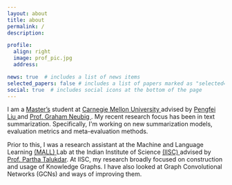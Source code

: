 ```yaml
---
layout: about
title: about
permalink: /
description:

profile:
  align: right
  image: prof_pic.jpg
  address:

news: true  # includes a list of news items
selected_papers: false # includes a list of papers marked as "selected={true}"
social: true  # includes social icons at the bottom of the page
---
```


I am a <a href="https://mcds.cs.cmu.edu/" target="_blank"> Master’s</a> student at 
<a href="https://www.cmu.edu/" target="_blank"> Carnegie Mellon University </a> advised 
by <a href="http://pfliu.com" target="_blank"> Pengfei Liu </a> and 
<a href="http://www.phontron.com/" target="_blank"> Prof. Graham Neubig </a>.
My recent research focus has been in text summarization. Specifically, I'm working on new
summarization models, evaluation metrics and meta-evaluation methods.

Prior to this, I was a research assistant at the Machine and Language 
Learning <a href="http://malllabiisc.github.io/" target="_blank"> (MALL) </a> 
Lab at the Indian Institute of Science <a href="https://www.iisc.ac.in/" target="_blank"> (IISC) </a> 
advised by <a href="http://www.talukdar.net" target="_blank"> Prof. Partha Talukdar</a>.
At IISC, my research broadly focused on construction and usage of Knowledge Graphs. 
I have also looked at Graph Convolutional Networks (GCNs) and ways of improving them.

